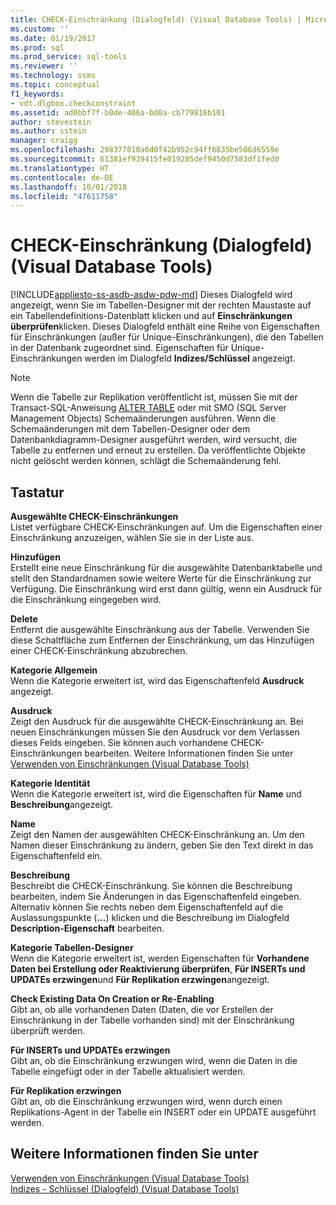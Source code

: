 ```yaml
---
title: CHECK-Einschränkung (Dialogfeld) (Visual Database Tools) | Microsoft-Dokumentation
ms.custom: ''
ms.date: 01/19/2017
ms.prod: sql
ms.prod_service: sql-tools
ms.reviewer: ''
ms.technology: ssms
ms.topic: conceptual
f1_keywords:
- vdt.dlgbox.checkconstraint
ms.assetid: ad0bbf7f-b0de-406a-bd0a-cb779816b101
author: stevestein
ms.author: sstein
manager: craigg
ms.openlocfilehash: 298377810a6d0f42b952c94ff6835be506d6559e
ms.sourcegitcommit: 61381ef939415fe019285def9450d7583df1fed0
ms.translationtype: HT
ms.contentlocale: de-DE
ms.lasthandoff: 10/01/2018
ms.locfileid: "47611758"
---
```

# <a name="check-constraint-dialog-box-visual-database-tools"></a>CHECK-Einschränkung (Dialogfeld) (Visual Database Tools)
[!INCLUDE[appliesto-ss-asdb-asdw-pdw-md](../../includes/appliesto-ss-asdb-asdw-pdw-md.md)]
Dieses Dialogfeld wird angezeigt, wenn Sie im Tabellen-Designer mit der rechten Maustaste auf ein Tabellendefinitions-Datenblatt klicken und auf **Einschränkungen überprüfen**klicken. Dieses Dialogfeld enthält eine Reihe von Eigenschaften für Einschränkungen (außer für Unique-Einschränkungen), die den Tabellen in der Datenbank zugeordnet sind. Eigenschaften für Unique-Einschränkungen werden im Dialogfeld **Indizes/Schlüssel** angezeigt.  
  
> [!NOTE]  
> Wenn die Tabelle zur Replikation veröffentlicht ist, müssen Sie mit der Transact-SQL-Anweisung [ALTER TABLE](../../t-sql/statements/alter-table-transact-sql.md) oder mit SMO (SQL Server Management Objects) Schemaänderungen ausführen. Wenn die Schemaänderungen mit dem Tabellen-Designer oder dem Datenbankdiagramm-Designer ausgeführt werden, wird versucht, die Tabelle zu entfernen und erneut zu erstellen. Da veröffentlichte Objekte nicht gelöscht werden können, schlägt die Schemaänderung fehl.  
  
## <a name="options"></a>Tastatur  
**Ausgewählte CHECK-Einschränkungen**  
Listet verfügbare CHECK-Einschränkungen auf. Um die Eigenschaften einer Einschränkung anzuzeigen, wählen Sie sie in der Liste aus.  
  
**Hinzufügen**  
Erstellt eine neue Einschränkung für die ausgewählte Datenbanktabelle und stellt den Standardnamen sowie weitere Werte für die Einschränkung zur Verfügung. Die Einschränkung wird erst dann gültig, wenn ein Ausdruck für die Einschränkung eingegeben wird.  
  
**Delete**  
Entfernt die ausgewählte Einschränkung aus der Tabelle. Verwenden Sie diese Schaltfläche zum Entfernen der Einschränkung, um das Hinzufügen einer CHECK-Einschränkung abzubrechen.  
  
**Kategorie Allgemein**  
Wenn die Kategorie erweitert ist, wird das Eigenschaftenfeld **Ausdruck** angezeigt.  
  
**Ausdruck**  
Zeigt den Ausdruck für die ausgewählte CHECK-Einschränkung an. Bei neuen Einschränkungen müssen Sie den Ausdruck vor dem Verlassen dieses Felds eingeben. Sie können auch vorhandene CHECK-Einschränkungen bearbeiten. Weitere Informationen finden Sie unter [Verwenden von Einschränkungen (Visual Database Tools)](http://msdn.microsoft.com/637098af-2567-48f8-90f4-b41df059833e)  
  
**Kategorie Identität**  
Wenn die Kategorie erweitert ist, wird die Eigenschaften für **Name** und **Beschreibung**angezeigt.  
  
**Name**  
Zeigt den Namen der ausgewählten CHECK-Einschränkung an. Um den Namen dieser Einschränkung zu ändern, geben Sie den Text direkt in das Eigenschaftenfeld ein.  
  
**Beschreibung**  
Beschreibt die CHECK-Einschränkung. Sie können die Beschreibung bearbeiten, indem Sie Änderungen in das Eigenschaftenfeld eingeben. Alternativ können Sie rechts neben dem Eigenschaftenfeld auf die Auslassungspunkte (**…**) klicken und die Beschreibung im Dialogfeld **Description-Eigenschaft** bearbeiten.  
  
**Kategorie Tabellen-Designer**  
Wenn die Kategorie erweitert ist, werden Eigenschaften für **Vorhandene Daten bei Erstellung oder Reaktivierung überprüfen**, **Für INSERTs und UPDATEs erzwingen**und **Für Replikation erzwingen**angezeigt.  
  
**Check Existing Data On Creation or Re-Enabling**  
Gibt an, ob alle vorhandenen Daten (Daten, die vor Erstellen der Einschränkung in der Tabelle vorhanden sind) mit der Einschränkung überprüft werden.  
  
**Für INSERTs und UPDATEs erzwingen**  
Gibt an, ob die Einschränkung erzwungen wird, wenn die Daten in die Tabelle eingefügt oder in der Tabelle aktualisiert werden.  
  
**Für Replikation erzwingen**  
Gibt an, ob die Einschränkung erzwungen wird, wenn durch einen Replikations-Agent in der Tabelle ein INSERT oder ein UPDATE ausgeführt werden.  
  
## <a name="see-also"></a>Weitere Informationen finden Sie unter  
[Verwenden von Einschränkungen (Visual Database Tools)](http://msdn.microsoft.com/637098af-2567-48f8-90f4-b41df059833e)  
[Indizes - Schlüssel (Dialogfeld) &#40;Visual Database Tools&#41;](../../ssms/visual-db-tools/indexes-keys-dialog-box-visual-database-tools.md)  
  

